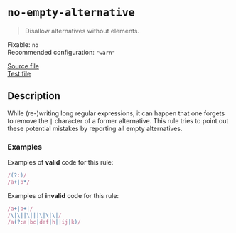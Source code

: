 # `no-empty-alternative`

> Disallow alternatives without elements.

Fixable: `no` <br> Recommended configuration: `"warn"`

<!-- prettier-ignore -->
[Source file](https://github.com/RunDevelopment/eslint-plugin-clean-regex/blob/master/lib/rules/no-empty-alternative.js) <br> [Test file](https://github.com/RunDevelopment/eslint-plugin-clean-regex/blob/master/tests/lib/rules/no-empty-alternative.js)

## Description

While (re-)writing long regular expressions, it can happen that one forgets to
remove the `|` character of a former alternative. This rule tries to point out
these potential mistakes by reporting all empty alternatives.

### Examples

Examples of **valid** code for this rule:

<!-- prettier-ignore -->
```js
/(?:)/
/a+|b*/
```

Examples of **invalid** code for this rule:

<!-- prettier-ignore -->
```js
/a+|b+|/
/\|\||\|||\|\|\|/
/a(?:a|bc|def|h||ij|k)/
```
